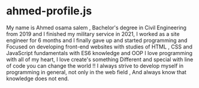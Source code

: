 # ahmed-profile.js
My name is Ahmed osama salem , Bachelor's degree in Civil Engineering from 2019 and I finished my military service in 2021, I worked as a site engineer for 6 months and I finally gave up and started programming and Focused on developing front-end websites with studies of HTML , CSS and JavaScript fundamentals with ES6 knowledge and OOP I love programming with all of my heart, I love create's something Different and special with line of code you can change the world !! I always strive to develop myself in programming in general, not only in the web field , And always know that knowledge does not end.
